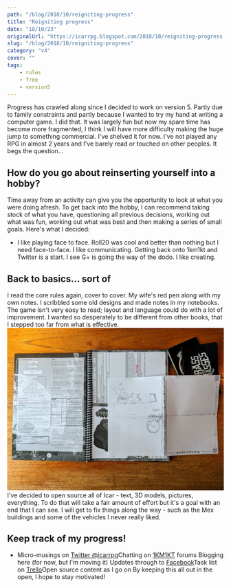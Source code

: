 ```yaml
---
path: "/blog/2018/10/reigniting-progress"
title: "Reigniting progress"
date: "18/10/23"
originalUrl: "https://icarrpg.blogspot.com/2018/10/reigniting-progress.html"
slug: "/blog/2018/10/reigniting-progress"
category: "v4"
cover: ""
tags:
    - rules
    - free
    - version5
---
```

Progress has crawled along since I decided to work on version 5. Partly due to family constraints and partly because I wanted to try my hand at writing a computer game. I did that. It was largely fun but now my spare time has become more fragmented, I think I will have more difficulty making the huge jump to something commercial. I've shelved it for now.  I've not played any RPG in almost 2 years and I've barely read or touched on other peoples. It begs the question...  

## How do you go about reinserting yourself into a hobby?

Time away from an activity can give you the opportunity to look at what you were doing afresh. To get back into the hobby, I can recommend taking stock of what you have, questioning all previous decisions, working out what was fun, working out what was best and then making a series of small goals.  Here's what I decided:  

*   I like playing face to face. Roll20 was cool and better than nothing but I need face-to-face.  I like communicating. Getting back onto 1km1kt and Twitter is a start. I see G+ is going the way of the dodo. I like creating. 

## Back to basics... sort of

I read the core rules again, cover to cover. My wife's red pen along with my own notes. I scribbled some old designs and made notes in my notebooks. The game isn't very easy to read; layout and language could do with a lot of improvement. I wanted so desperately to be different from other books, that I stepped too far from what is effective. ![A tabletop with the old v4 rules print out, a scribble of new rules ideas and notebooks](./images/reignitingprogress.jpg) I've decided to open source all of Icar - text, 3D models, pictures, everything. To do that will take a fair amount of effort but it's a goal with an end that I can see. I will get to fix things along the way - such as the Mex buildings and some of the vehicles I never really liked.  

## Keep track of my progress!

*   Micro-musings on [Twitter @icarrpg](https://twitter.com/icarrpg)Chatting on [1KM1KT](http://www.1km1kt.net/forum/viewtopic.php?f=34&t=9061&p=32501#p32501) forums Blogging here (for now, but I'm moving it) Updates through to [Facebook](https://www.facebook.com/icarrpg)Task list on [Trello](https://trello.com/b/46BJhlX1/icar-the-sci-fi-rpg-wwwicarcouk)Open source content as I go on [](https://github.com/brainwipe/icar) By keeping this all out in the open, I hope to stay motivated!